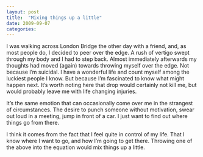 ```yaml
---
layout: post
title:  "Mixing things up a little"
date: 2009-09-07
categories:
---
```

I was walking across London Bridge the other day with a friend, and, as most people do, I decided to peer over the edge.  A rush of vertigo swept through my body and I had to step back.  Almost immediately afterwards my thoughts had moved (again) towards throwing myself over the edge.  Not because I’m suicidal.  I have a wonderful life and count myself among the luckiest people I know.  But because I’m fascinated to know what might happen next.  It’s worth noting here that drop would certainly not kill me, but would probably leave me with life changing injuries.

It’s the same emotion that can occasionally come over me in the strangest of circumstances.  The desire to punch someone without motivation, swear out loud in a meeting, jump in front of a car.  I just want to find out where things go from there.

I think it comes from the fact that I feel quite in control of my life.  That I know where I want to go, and how I’m going to get there.  Throwing one of the above into the equation would mix things up a little.
